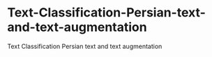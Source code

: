 # Text-Classification-Persian-text-and-text-augmentation
Text Classification Persian text and text augmentation
